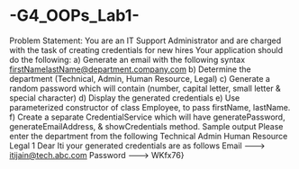 # -G4_OOPs_Lab1-
Problem Statement: You are an IT Support Administrator and are charged with the task of creating credentials for new hires Your application should do the following: a) Generate an email with the following syntax firstNamelastName@department.company.com b) Determine the department (Technical, Admin, Human Resource, Legal) c) Generate a random password which will contain (number, capital letter, small letter & special character) d) Display the generated credentials e) Use parameterized constructor of class Employee, to pass firstName, lastName. f) Create a separate CredentialService which will have generatePassword, generateEmailAddress, & showCredentials method.
Sample output Please enter the department from the following
Technical
Admin
Human Resource
Legal
1
Dear Iti your generated credentials are as follows Email ---> itijain@tech.abc.com Password ---> WKfx76}
